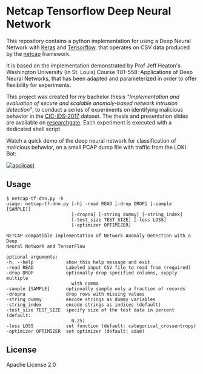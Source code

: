 # Netcap Tensorflow Deep Neural Network


This repository contains a python implementation for using a Deep Neural Network with [Keras](https://keras.io) and [Tensorflow](https://www.tensorflow.org),
that operates on CSV data produced by the [netcap](github.com/dreadl0ck/netcap) framework.

It is based on the implementation demonstrated by Prof Jeff Heaton's Washington University (in St. Louis) Course T81-558: Applications of Deep Neural Networks,
that has been adapted and parameterized in order to offer flexibility for experiments.

This project was created for my bachelor thesis *"Implementation and evaluation of secure and scalable anomaly-based network intrusion detection"*,
to conduct a series of experiments on identifying malicious behavior in the [CIC-IDS-2017](https://www.unb.ca/cic/datasets/ids-2017.html) dataset.
The thesis and presentation slides are available on [researchgate](https://www.researchgate.net/project/Anomaly-based-Network-Security-Monitoring).
Each experiment is executed with a dedicated shell script.

Watch a quick demo of the deep neural network for classification of malicious behavior, on a small PCAP dump file with traffic from the LOKI Bot:

[![asciicast](https://asciinema.org/a/217944.svg)](https://asciinema.org/a/217944)

## Usage

    $ netcap-tf-dnn.py -h
    usage: netcap-tf-dnn.py [-h] -read READ [-drop DROP] [-sample [SAMPLE]]
                            [-dropna] [-string_dummy] [-string_index]
                            [-test_size TEST_SIZE] [-loss LOSS]
                            [-optimizer OPTIMIZER]

    NETCAP compatible implementation of Network Anomaly Detection with a Deep
    Neural Network and TensorFlow

    optional arguments:
    -h, --help            show this help message and exit
    -read READ            Labeled input CSV file to read from (required)
    -drop DROP            optionally drop specified columns, supply multiple
                            with comma
    -sample [SAMPLE]      optionally sample only a fraction of records
    -dropna               drop rows with missing values
    -string_dummy         encode strings as dummy variables
    -string_index         encode strings as indices (default)
    -test_size TEST_SIZE  specify size of the test data in percent (default:
                            0.25)
    -loss LOSS            set function (default: categorical_crossentropy)
    -optimizer OPTIMIZER  set optimizer (default: adam)

## License

Apache License 2.0